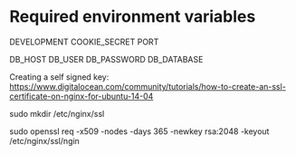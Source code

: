 # Required environment variables

DEVELOPMENT
COOKIE_SECRET
PORT

DB_HOST
DB_USER
DB_PASSWORD
DB_DATABASE

Creating a self signed key:
https://www.digitalocean.com/community/tutorials/how-to-create-an-ssl-certificate-on-nginx-for-ubuntu-14-04

sudo mkdir /etc/nginx/ssl

sudo openssl req -x509 -nodes -days 365 -newkey rsa:2048 -keyout /etc/nginx/ssl/ngin
